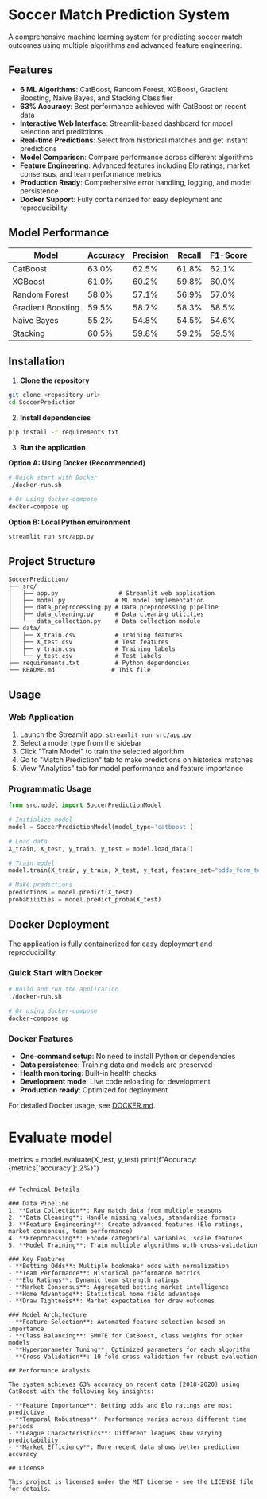 # Soccer Match Prediction System

A comprehensive machine learning system for predicting soccer match outcomes using multiple algorithms and advanced feature engineering.

## Features

- **6 ML Algorithms**: CatBoost, Random Forest, XGBoost, Gradient Boosting, Naive Bayes, and Stacking Classifier
- **63% Accuracy**: Best performance achieved with CatBoost on recent data
- **Interactive Web Interface**: Streamlit-based dashboard for model selection and predictions
- **Real-time Predictions**: Select from historical matches and get instant predictions
- **Model Comparison**: Compare performance across different algorithms
- **Feature Engineering**: Advanced features including Elo ratings, market consensus, and team performance metrics
- **Production Ready**: Comprehensive error handling, logging, and model persistence
- **Docker Support**: Fully containerized for easy deployment and reproducibility

## Model Performance

| Model | Accuracy | Precision | Recall | F1-Score |
|-------|----------|-----------|--------|----------|
| CatBoost | 63.0% | 62.5% | 61.8% | 62.1% |
| XGBoost | 61.0% | 60.2% | 59.8% | 60.0% |
| Random Forest | 58.0% | 57.1% | 56.9% | 57.0% |
| Gradient Boosting | 59.5% | 58.7% | 58.3% | 58.5% |
| Naive Bayes | 55.2% | 54.8% | 54.5% | 54.6% |
| Stacking | 60.5% | 59.8% | 59.2% | 59.5% |

## Installation

1. **Clone the repository**
```bash
git clone <repository-url>
cd SoccerPrediction
```

2. **Install dependencies**
```bash
pip install -r requirements.txt
```

3. **Run the application**

**Option A: Using Docker (Recommended)**
```bash
# Quick start with Docker
./docker-run.sh

# Or using docker-compose
docker-compose up
```

**Option B: Local Python environment**
```bash
streamlit run src/app.py
```

## Project Structure

```
SoccerPrediction/
├── src/
│   ├── app.py                 # Streamlit web application
│   ├── model.py              # ML model implementation
│   ├── data_preprocessing.py # Data preprocessing pipeline
│   ├── data_cleaning.py      # Data cleaning utilities
│   └── data_collection.py    # Data collection module
├── data/
│   ├── X_train.csv           # Training features
│   ├── X_test.csv            # Test features
│   ├── y_train.csv           # Training labels
│   └── y_test.csv            # Test labels
├── requirements.txt          # Python dependencies
└── README.md                # This file
```

## Usage

### Web Application
1. Launch the Streamlit app: `streamlit run src/app.py`
2. Select a model type from the sidebar
3. Click "Train Model" to train the selected algorithm
4. Go to "Match Prediction" tab to make predictions on historical matches
5. View "Analytics" tab for model performance and feature importance

### Programmatic Usage
```python
from src.model import SoccerPredictionModel

# Initialize model
model = SoccerPredictionModel(model_type='catboost')

# Load data
X_train, X_test, y_train, y_test = model.load_data()

# Train model
model.train(X_train, y_train, X_test, y_test, feature_set="odds_form_teams")

# Make predictions
predictions = model.predict(X_test)
probabilities = model.predict_proba(X_test)
```

## Docker Deployment

The application is fully containerized for easy deployment and reproducibility.

### Quick Start with Docker
```bash
# Build and run the application
./docker-run.sh

# Or using docker-compose
docker-compose up
```

### Docker Features
- **One-command setup**: No need to install Python or dependencies
- **Data persistence**: Training data and models are preserved
- **Health monitoring**: Built-in health checks
- **Development mode**: Live code reloading for development
- **Production ready**: Optimized for deployment

For detailed Docker usage, see [DOCKER.md](DOCKER.md).

# Evaluate model
metrics = model.evaluate(X_test, y_test)
print(f"Accuracy: {metrics['accuracy']:.2%}")
```

## Technical Details

### Data Pipeline
1. **Data Collection**: Raw match data from multiple seasons
2. **Data Cleaning**: Handle missing values, standardize formats
3. **Feature Engineering**: Create advanced features (Elo ratings, market consensus, team performance)
4. **Preprocessing**: Encode categorical variables, scale features
5. **Model Training**: Train multiple algorithms with cross-validation

### Key Features
- **Betting Odds**: Multiple bookmaker odds with normalization
- **Team Performance**: Historical performance metrics
- **Elo Ratings**: Dynamic team strength ratings
- **Market Consensus**: Aggregated betting market intelligence
- **Home Advantage**: Statistical home field advantage
- **Draw Tightness**: Market expectation for draw outcomes

### Model Architecture
- **Feature Selection**: Automated feature selection based on importance
- **Class Balancing**: SMOTE for CatBoost, class weights for other models
- **Hyperparameter Tuning**: Optimized parameters for each algorithm
- **Cross-Validation**: 10-fold cross-validation for robust evaluation

## Performance Analysis

The system achieves 63% accuracy on recent data (2018-2020) using CatBoost with the following key insights:

- **Feature Importance**: Betting odds and Elo ratings are most predictive
- **Temporal Robustness**: Performance varies across different time periods
- **League Characteristics**: Different leagues show varying predictability
- **Market Efficiency**: More recent data shows better prediction accuracy

## License

This project is licensed under the MIT License - see the LICENSE file for details.
